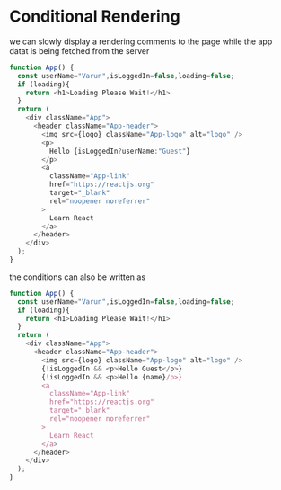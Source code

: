 # Conditional Rendering
we can slowly display a rendering comments to the page while the app datat is being fetched from the server 
```javascript
function App() {
  const userName="Varun",isLoggedIn=false,loading=false;
  if (loading){
    return <h1>Loading Please Wait!</h1>
  }
  return (
    <div className="App">
      <header className="App-header">
        <img src={logo} className="App-logo" alt="logo" />
        <p>
          Hello {isLoggedIn?userName:"Guest"}
        </p>
        <a
          className="App-link"
          href="https://reactjs.org"
          target="_blank"
          rel="noopener noreferrer"
        >
          Learn React
        </a>
      </header>
    </div>
  );
}
```
the conditions can also be written as 
```javascript
function App() {
  const userName="Varun",isLoggedIn=false,loading=false;
  if (loading){
    return <h1>Loading Please Wait!</h1>
  }
  return (
    <div className="App">
      <header className="App-header">
        <img src={logo} className="App-logo" alt="logo" />
        {!isLoggedIn && <p>Hello Guest</p>}
        {!isLoggedIn && <p>Hello {name}/p>}
        <a
          className="App-link"
          href="https://reactjs.org"
          target="_blank"
          rel="noopener noreferrer"
        >
          Learn React
        </a>
      </header>
    </div>
  );
}
```
